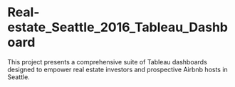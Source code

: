 # Real-estate_Seattle_2016_Tableau_Dashboard
This project presents a comprehensive suite of Tableau dashboards designed to empower real estate investors and prospective Airbnb hosts in Seattle.
